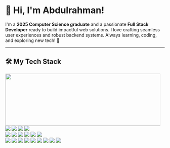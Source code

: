 # 👋 Hi, I'm Abdulrahman!

I'm a **2025 Computer Science graduate** and a passionate **Full Stack Developer** ready to build impactful web solutions. I love crafting seamless user experiences and robust backend systems. Always learning, coding, and exploring new tech! 🚀

---

## 🛠️ My Tech Stack

<p>
  <img align="left" width="490" height="165" src="https://github-readme-stats.vercel.app/api?username=aMoni3m&show_icons=true&hide_border=false&line_height=20&title_color=1b93c9&icon_color=f69673&show_owner=true"/>
  <p>
    <img src="https://img.shields.io/badge/-Visual%20Studio%20Code-23A9F2?style=flat-square&logo=Visual%20Studio%20Code&logoColor=white"/>
    <img src="https://img.shields.io/badge/-GitHub-181717?style=flat-square&logo=GitHub&logoColor=white"/>
    <img src="https://img.shields.io/badge/-Git-F44D27?style=flat-square&logo=Git&logoColor=white"/>
    <img src="https://img.shields.io/badge/-Node.js-339933?style=flat-square&logo=Node.js&logoColor=white"/><br>
    <img src="https://img.shields.io/badge/-React-61DAFB?style=flat-square&logo=React&logoColor=black"/>
    <img src="https://img.shields.io/badge/-Express-000000?style=flat-square&logo=Express&logoColor=white"/>
    <img src="https://img.shields.io/badge/-MongoDB-47A248?style=flat-square&logo=MongoDB&logoColor=white"/>
    <img src="https://img.shields.io/badge/-MySQL-F29111?style=flat-square&logo=MySQL&logoColor=white"/>
    <img src="https://img.shields.io/badge/-Postman-FF6C37?style=flat-square&logo=Postman&logoColor=white"/>
    <img src="https://img.shields.io/badge/-Figma-F24E1E?style=flat-square&logo=Figma&logoColor=white"/><br/>
    <img src="https://img.shields.io/badge/-JavaScript-F7DF1E?style=flat-square&logo=JavaScript&logoColor=black"/>
    <img src="https://img.shields.io/badge/-TypeScript-3178C6?style=flat-square&logo=TypeScript&logoColor=white"/>
    <img src="https://img.shields.io/badge/-HTML5-E34F26?style=flat-square&logo=HTML5&logoColor=white"/>
    <img src="https://img.shields.io/badge/-CSS3-1572B6?style=flat-square&logo=CSS3&logoColor=white"/>
    <img src="https://img.shields.io/badge/-Python-3776AB?style=flat-square&logo=Python&logoColor=white"/>
    <img src="https://img.shields.io/badge/-Django-092E20?style=flat-square&logo=Django&logoColor=white"/>
    <img src="https://img.shields.io/badge/-C++-00599C?style=flat-square&logo=C%2B%2B&logoColor=white"/>
    <img src="https://img.shields.io/badge/-PHP-777BB4?style=flat-square&logo=PHP&logoColor=white"/>
    <img src="https://img.shields.io/badge/-Laravel-FF2D20?style=flat-square&logo=Laravel&logoColor=white"/>
  
  

  </p>
</p>



